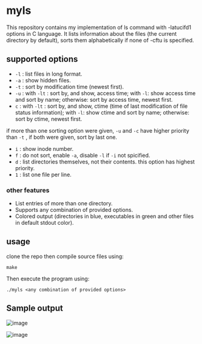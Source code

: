 # myls
This repository contains my implementation of ls command with -latucifd1 options in C language.
It lists information about the files (the current directory by default), sorts them alphabetically if none of -cftu is
specified.
## supported options
- `-l` : list files in long format.
- `-a` : show hidden files.
- `-t` : sort by modification time (newest first).
- `-u` : with `-lt` :  sort by, and show, access time; with `-l`: show access
              time and sort by name; otherwise: sort by  access  time,  newest
              first.
- `c` :  with `-lt` : sort by, and show, ctime (time of last modification of
              file status information); with `-l`: show ctime and sort by  name;
              otherwise: sort by ctime, newest first.

if more than one sorting option were given, `-u` and `-c` have higher priority than `-t` , if both were given, sort by last one.

- `i` : show inode number.
- `f` : do not sort, enable `-a`, disable `-l` if `-i` not spicified.
- `d` : list directories themselves, not their contents. this option has highest priority.
- `1` : list one file per line.

### other features
- List entries of more than one directory.
- Supports any combination of provided options.
- Colored output (directories in blue, executables in green and other files in default stdout color).

## usage
clone the repo then compile source files using: 
```
make
```
Then execute the program using:
```
./myls <any combination of provided options>
```
## Sample output
![image](https://github.com/user-attachments/assets/217a9d34-ab68-47a7-8f20-57fe0c1195c0)

![image](https://github.com/user-attachments/assets/89f8544d-080b-40ab-9afd-87edbb3f9012)


  
